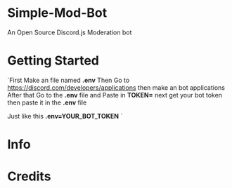 # Simple-Mod-Bot
An Open Source Discord.js Moderation bot

# Getting Started
`First Make an file named **.env**
Then Go to https://discord.com/developers/applications then make an bot applications
After that Go to the **.env** file and Paste in **TOKEN=**
next get your bot token then paste it in the **.env** file

Just like this
**.env=YOUR_BOT_TOKEN**
`
# Info

# Credits
